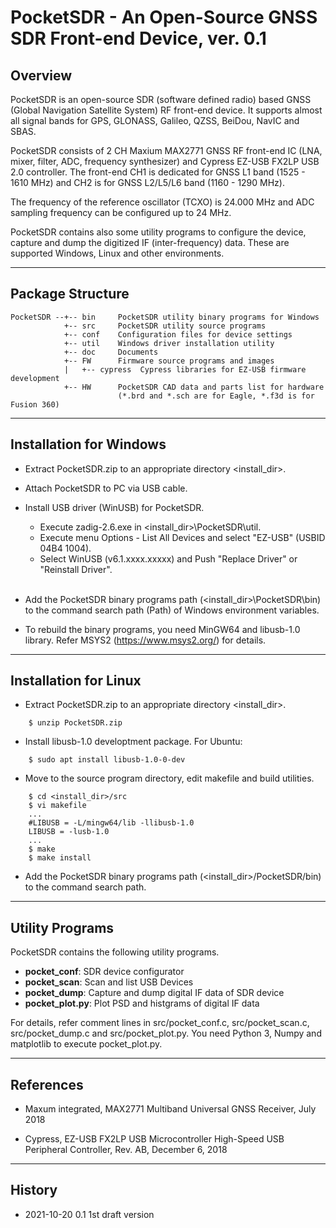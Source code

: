 # **PocketSDR - An Open-Source GNSS SDR Front-end Device, ver. 0.1**

## **Overview**

PocketSDR is an open-source SDR (software defined radio) based GNSS (Global 
Navigation Satellite System) RF front-end device. It supports almost all signal
bands for GPS, GLONASS, Galileo, QZSS, BeiDou, NavIC and SBAS.

PocketSDR consists of 2 CH Maxium MAX2771 GNSS RF front-end IC (LNA, mixer, filter,
ADC, frequency synthesizer) and Cypress EZ-USB FX2LP USB 2.0 controller.
The front-end CH1 is dedicated for GNSS L1 band (1525 - 1610 MHz) and CH2 is for
GNSS L2/L5/L6 band (1160 - 1290 MHz).

The frequency of the reference oscillator (TCXO) is 24.000 MHz and ADC sampling
frequency can be configured up to 24 MHz.

PocketSDR contains also some utility programs to configure the device, capture
and dump the digitized IF (inter-frequency) data. These are supported Windows,
Linux and other environments.

--------------------------------------------------------------------------------

## **Package Structure**
```
PocketSDR --+-- bin     PocketSDR utility binary programs for Windows
            +-- src     PocketSDR utility source programs
            +-- conf    Configuration files for device settings
            +-- util    Windows driver installation utility
            +-- doc     Documents
            +-- FW      Firmware source programs and images
            |   +-- cypress  Cypress libraries for EZ-USB firmware development
            +-- HW      PocketSDR CAD data and parts list for hardware
                        (*.brd and *.sch are for Eagle, *.f3d is for Fusion 360)
```

--------------------------------------------------------------------------------

## **Installation for Windows**

* Extract PocketSDR.zip to an appropriate directory <install_dir>.

* Attach PocketSDR to PC via USB cable.

* Install USB driver (WinUSB) for PocketSDR.
    * Execute zadig-2.6.exe in <install_dir>\PocketSDR\util.
    * Execute menu Options - List All Devices and select "EZ-USB" (USBID 04B4
      1004). 
    * Select WinUSB (v6.1.xxxx.xxxxx) and Push "Replace Driver" or  "Reinstall
      Driver".
    
    <br>
* Add the PocketSDR binary programs path (<install_dir>\PocketSDR\bin) to 
  the command search path (Path) of Windows environment variables.

* To rebuild the binary programs, you need MinGW64 and libusb-1.0 library. 
  Refer MSYS2 (https://www.msys2.org/) for details.

--------------------------------------------------------------------------------

## **Installation for Linux**

* Extract PocketSDR.zip to an appropriate directory <install_dir>.
```
    $ unzip PocketSDR.zip
```
* Install libusb-1.0 developtment package. For Ubuntu:
```
    $ sudo apt install libusb-1.0-0-dev
```
* Move to the source program directory, edit makefile and build utilities.
```
    $ cd <install_dir>/src
    $ vi makefile
    ...
    #LIBUSB = -L/mingw64/lib -llibusb-1.0
    LIBUSB = -lusb-1.0
    ...
    $ make
    $ make install
```
* Add the PocketSDR binary programs path (<install_dir>/PocketSDR/bin) to 
  the command search path.

--------------------------------------------------------------------------------

## **Utility Programs**

PocketSDR contains the following utility programs.

- **pocket_conf**: SDR device configurator
- **pocket_scan**: Scan and list USB Devices
- **pocket_dump**: Capture and dump digital IF data of SDR device
- **pocket_plot.py**: Plot PSD and histgrams of digital IF data

For details, refer comment lines in src/pocket_conf.c, src/pocket_scan.c, 
src/pocket_dump.c and src/pocket_plot.py. You need Python 3, Numpy and 
matplotlib to execute pocket_plot.py.

--------------------------------------------------------------------------------

## **References**

* Maxum integrated, MAX2771 Multiband Universal GNSS Receiver, July 2018

* Cypress, EZ-USB FX2LP USB Microcontroller High-Speed USB Peripheral 
  Controller, Rev. AB, December 6, 2018

--------------------------------------------------------------------------------

## **History**

- 2021-10-20  0.1  1st draft version

